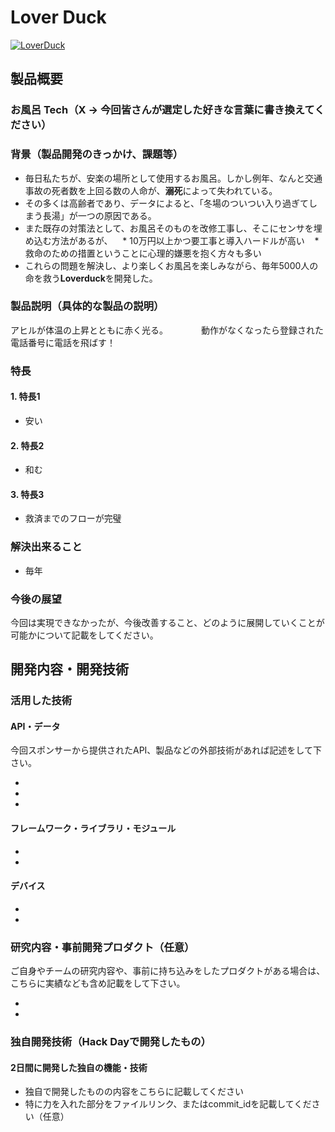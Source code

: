 # Lover Duck

[![LoverDuck](https://github.com/jphacks/TK_1720/blob/master/app/images/%E3%82%A2%E3%82%BB%E3%83%83%E3%83%88%201.png)](https://youtu.be/u9JsaFCgCrA)

## 製品概要
### お風呂 Tech（X → 今回皆さんが選定した好きな言葉に書き換えてください）

### 背景（製品開発のきっかけ、課題等）
- 毎日私たちが、安楽の場所として使用するお風呂。しかし例年、なんと交通事故の死者数を上回る数の人命が、**溺死**によって失われている。
- その多くは高齢者であり、データによると、「冬場のついつい入り過ぎてしまう長湯」が一つの原因である。
- また既存の対策法として、お風呂そのものを改修工事し、そこにセンサを埋め込む方法があるが、
    * 10万円以上かつ要工事と導入ハードルが高い
    * 救命のための措置ということに心理的嫌悪を抱く方々も多い
- これらの問題を解決し、より楽しくお風呂を楽しみながら、毎年5000人の命を救う**Loverduck**を開発した。

### 製品説明（具体的な製品の説明）
アヒルが体温の上昇とともに赤く光る。　　　　
動作がなくなったら登録された電話番号に電話を飛ばす！

### 特長

#### 1. 特長1
- 安い
#### 2. 特長2
- 和む
#### 3. 特長3
- 救済までのフローが完璧

### 解決出来ること
- 毎年

### 今後の展望
今回は実現できなかったが、今後改善すること、どのように展開していくことが可能かについて記載をしてください。


## 開発内容・開発技術
### 活用した技術
#### API・データ
今回スポンサーから提供されたAPI、製品などの外部技術があれば記述をして下さい。

* 
* 
* 

#### フレームワーク・ライブラリ・モジュール
* 
* 

#### デバイス
* 
* 

### 研究内容・事前開発プロダクト（任意）
ご自身やチームの研究内容や、事前に持ち込みをしたプロダクトがある場合は、こちらに実績なども含め記載をして下さい。

* 
* 


### 独自開発技術（Hack Dayで開発したもの）
#### 2日間に開発した独自の機能・技術
* 独自で開発したものの内容をこちらに記載してください
* 特に力を入れた部分をファイルリンク、またはcommit_idを記載してください（任意）
